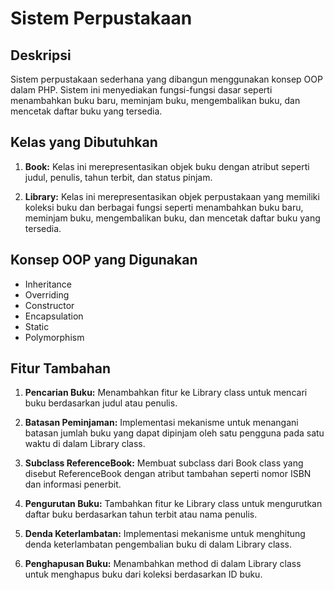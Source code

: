 # Sistem Perpustakaan

## Deskripsi
Sistem perpustakaan sederhana yang dibangun menggunakan konsep OOP dalam PHP. Sistem ini menyediakan fungsi-fungsi dasar seperti menambahkan buku baru, meminjam buku, mengembalikan buku, dan mencetak daftar buku yang tersedia.

## Kelas yang Dibutuhkan

1. **Book:** Kelas ini merepresentasikan objek buku dengan atribut seperti judul, penulis, tahun terbit, dan status pinjam.
   
2. **Library:** Kelas ini merepresentasikan objek perpustakaan yang memiliki koleksi buku dan berbagai fungsi seperti menambahkan buku baru, meminjam buku, mengembalikan buku, dan mencetak daftar buku yang tersedia.

## Konsep OOP yang Digunakan

- Inheritance
- Overriding
- Constructor
- Encapsulation
- Static
- Polymorphism

## Fitur Tambahan

1. **Pencarian Buku:** Menambahkan fitur ke Library class untuk mencari buku berdasarkan judul atau penulis.
   
2. **Batasan Peminjaman:** Implementasi mekanisme untuk menangani batasan jumlah buku yang dapat dipinjam oleh satu pengguna pada satu waktu di dalam Library class.
   
3. **Subclass ReferenceBook:** Membuat subclass dari Book class yang disebut ReferenceBook dengan atribut tambahan seperti nomor ISBN dan informasi penerbit.
   
4. **Pengurutan Buku:** Tambahkan fitur ke Library class untuk mengurutkan daftar buku berdasarkan tahun terbit atau nama penulis.
   
5. **Denda Keterlambatan:** Implementasi mekanisme untuk menghitung denda keterlambatan pengembalian buku di dalam Library class.
   
6. **Penghapusan Buku:** Menambahkan method di dalam Library class untuk menghapus buku dari koleksi berdasarkan ID buku.
